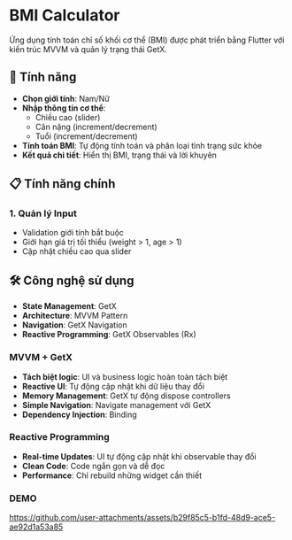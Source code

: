 # BMI Calculator

Ứng dụng tính toán chỉ số khối cơ thể (BMI) được phát triển bằng Flutter với kiến trúc MVVM và quản lý trạng thái GetX.

## 📱 Tính năng

- **Chọn giới tính**: Nam/Nữ
- **Nhập thông tin cơ thể**:
  - Chiều cao (slider)
  - Cân nặng (increment/decrement)
  - Tuổi (increment/decrement)
- **Tính toán BMI**: Tự động tính toán và phân loại tình trạng sức khỏe
- **Kết quả chi tiết**: Hiển thị BMI, trạng thái và lời khuyên


## 📋 Tính năng chính

### 1. **Quản lý Input**
- Validation giới tính bắt buộc
- Giới hạn giá trị tối thiểu (weight > 1, age > 1)
- Cập nhật chiều cao qua slider

## 🛠️ Công nghệ sử dụng

- **State Management**: GetX
- **Architecture**: MVVM Pattern
- **Navigation**: GetX Navigation
- **Reactive Programming**: GetX Observables (Rx)

### **MVVM + GetX**
- **Tách biệt logic**: UI và business logic hoàn toàn tách biệt
- **Reactive UI**: Tự động cập nhật khi dữ liệu thay đổi
- **Memory Management**: GetX tự động dispose controllers
- **Simple Navigation**: Navigate management với GetX
- **Dependency Injection**: Binding

### **Reactive Programming**
- **Real-time Updates**: UI tự động cập nhật khi observable thay đổi
- **Clean Code**: Code ngắn gọn và dễ đọc
- **Performance**: Chỉ rebuild những widget cần thiết

### **DEMO**

https://github.com/user-attachments/assets/b29f85c5-b1fd-48d9-ace5-ae92d1a53a85


